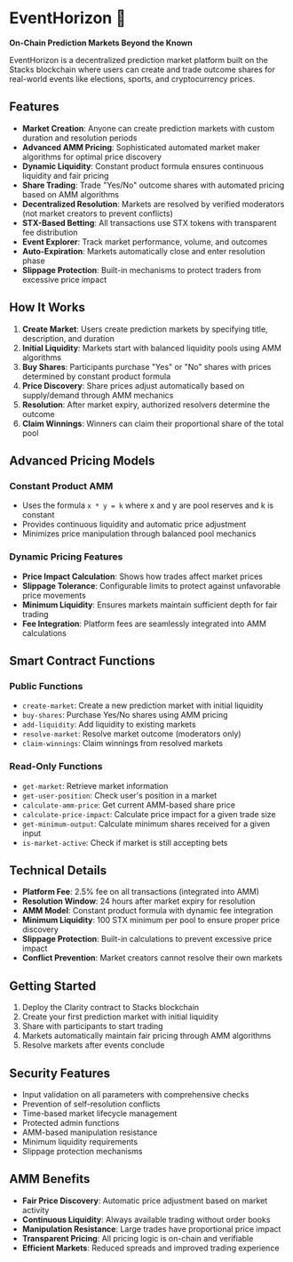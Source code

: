 # EventHorizon 🌌

**On-Chain Prediction Markets Beyond the Known**

EventHorizon is a decentralized prediction market platform built on the Stacks blockchain where users can create and trade outcome shares for real-world events like elections, sports, and cryptocurrency prices.

## Features

- **Market Creation**: Anyone can create prediction markets with custom duration and resolution periods
- **Advanced AMM Pricing**: Sophisticated automated market maker algorithms for optimal price discovery
- **Dynamic Liquidity**: Constant product formula ensures continuous liquidity and fair pricing
- **Share Trading**: Trade "Yes/No" outcome shares with automated pricing based on AMM algorithms
- **Decentralized Resolution**: Markets are resolved by verified moderators (not market creators to prevent conflicts)
- **STX-Based Betting**: All transactions use STX tokens with transparent fee distribution
- **Event Explorer**: Track market performance, volume, and outcomes
- **Auto-Expiration**: Markets automatically close and enter resolution phase
- **Slippage Protection**: Built-in mechanisms to protect traders from excessive price impact

## How It Works

1. **Create Market**: Users create prediction markets by specifying title, description, and duration
2. **Initial Liquidity**: Markets start with balanced liquidity pools using AMM algorithms
3. **Buy Shares**: Participants purchase "Yes" or "No" shares with prices determined by constant product formula
4. **Price Discovery**: Share prices adjust automatically based on supply/demand through AMM mechanics
5. **Resolution**: After market expiry, authorized resolvers determine the outcome
6. **Claim Winnings**: Winners can claim their proportional share of the total pool

## Advanced Pricing Models

### Constant Product AMM
- Uses the formula `x * y = k` where x and y are pool reserves and k is constant
- Provides continuous liquidity and automatic price adjustment
- Minimizes price manipulation through balanced pool mechanics

### Dynamic Pricing Features
- **Price Impact Calculation**: Shows how trades affect market prices
- **Slippage Tolerance**: Configurable limits to protect against unfavorable price movements
- **Minimum Liquidity**: Ensures markets maintain sufficient depth for fair trading
- **Fee Integration**: Platform fees are seamlessly integrated into AMM calculations

## Smart Contract Functions

### Public Functions
- `create-market`: Create a new prediction market with initial liquidity
- `buy-shares`: Purchase Yes/No shares using AMM pricing
- `add-liquidity`: Add liquidity to existing markets
- `resolve-market`: Resolve market outcome (moderators only)
- `claim-winnings`: Claim winnings from resolved markets

### Read-Only Functions
- `get-market`: Retrieve market information
- `get-user-position`: Check user's position in a market
- `calculate-amm-price`: Get current AMM-based share price
- `calculate-price-impact`: Calculate price impact for a given trade size
- `get-minimum-output`: Calculate minimum shares received for a given input
- `is-market-active`: Check if market is still accepting bets

## Technical Details

- **Platform Fee**: 2.5% fee on all transactions (integrated into AMM)
- **Resolution Window**: 24 hours after market expiry for resolution
- **AMM Model**: Constant product formula with dynamic fee integration
- **Minimum Liquidity**: 100 STX minimum per pool to ensure proper price discovery
- **Slippage Protection**: Built-in calculations to prevent excessive price impact
- **Conflict Prevention**: Market creators cannot resolve their own markets

## Getting Started

1. Deploy the Clarity contract to Stacks blockchain
2. Create your first prediction market with initial liquidity
3. Share with participants to start trading
4. Markets automatically maintain fair pricing through AMM algorithms
5. Resolve markets after events conclude

## Security Features

- Input validation on all parameters with comprehensive checks
- Prevention of self-resolution conflicts
- Time-based market lifecycle management
- Protected admin functions
- AMM-based manipulation resistance
- Minimum liquidity requirements
- Slippage protection mechanisms

## AMM Benefits

- **Fair Price Discovery**: Automatic price adjustment based on market activity
- **Continuous Liquidity**: Always available trading without order books
- **Manipulation Resistance**: Large trades have proportional price impact
- **Transparent Pricing**: All pricing logic is on-chain and verifiable
- **Efficient Markets**: Reduced spreads and improved trading experience